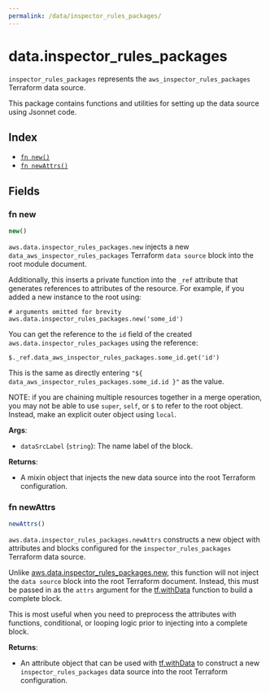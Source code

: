 ```yaml
---
permalink: /data/inspector_rules_packages/
---
```


# data.inspector_rules_packages

`inspector_rules_packages` represents the `aws_inspector_rules_packages` Terraform data source.



This package contains functions and utilities for setting up the data source using Jsonnet code.


## Index

* [`fn new()`](#fn-new)
* [`fn newAttrs()`](#fn-newattrs)

## Fields

### fn new

```ts
new()
```


`aws.data.inspector_rules_packages.new` injects a new `data_aws_inspector_rules_packages` Terraform `data source`
block into the root module document.

Additionally, this inserts a private function into the `_ref` attribute that generates references to attributes of the
resource. For example, if you added a new instance to the root using:

    # arguments omitted for brevity
    aws.data.inspector_rules_packages.new('some_id')

You can get the reference to the `id` field of the created `aws.data.inspector_rules_packages` using the reference:

    $._ref.data_aws_inspector_rules_packages.some_id.get('id')

This is the same as directly entering `"${ data_aws_inspector_rules_packages.some_id.id }"` as the value.

NOTE: if you are chaining multiple resources together in a merge operation, you may not be able to use `super`, `self`,
or `$` to refer to the root object. Instead, make an explicit outer object using `local`.

**Args**:
  - `dataSrcLabel` (`string`): The name label of the block.

**Returns**:
- A mixin object that injects the new data source into the root Terraform configuration.


### fn newAttrs

```ts
newAttrs()
```


`aws.data.inspector_rules_packages.newAttrs` constructs a new object with attributes and blocks configured for the `inspector_rules_packages`
Terraform data source.

Unlike [aws.data.inspector_rules_packages.new](#fn-inspector_rules_packagesnew), this function will not inject the `data source`
block into the root Terraform document. Instead, this must be passed in as the `attrs` argument for the
[tf.withData](https://github.com/tf-libsonnet/core/tree/main/docs#fn-withdata) function to build a complete block.

This is most useful when you need to preprocess the attributes with functions, conditional, or looping logic prior to
injecting into a complete block.

**Returns**:
  - An attribute object that can be used with [tf.withData](https://github.com/tf-libsonnet/core/tree/main/docs#fn-withdata) to construct a new `inspector_rules_packages` data source into the root Terraform configuration.
